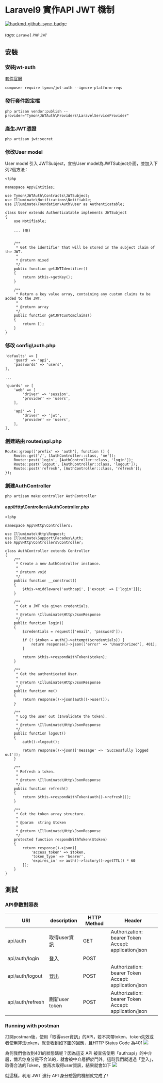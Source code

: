 # Laravel9 實作API JWT 機制

[![hackmd-github-sync-badge](https://hackmd.io/sfgVzCfGTzukHtnthP7pWg/badge)](https://hackmd.io/sfgVzCfGTzukHtnthP7pWg)

###### tags: `Laravel` `PHP` `JWT`
## 安裝
### 安裝jwt-auth
[套件官網](https://jwt-auth.readthedocs.io/en/develop/laravel-installation/)
```
composer require tymon/jwt-auth --ignore-platform-reqs
```

### 發行套件設定檔
```
php artisan vendor:publish --provider="Tymon\JWTAuth\Providers\LaravelServiceProvider"
```

### 產生JWT憑證
```
php artisan jwt:secret
```

### 修改User model
User model 引入 JWTSubject，宣告User model為JWTSubject介面，並加入下列2個方法：
```
<?php

namespace App\Entities;

use Tymon\JWTAuth\Contracts\JWTSubject;
use Illuminate\Notifications\Notifiable;
use Illuminate\Foundation\Auth\User as Authenticatable;

class User extends Authenticatable implements JWTSubject
{
    use Notifiable;
    
    ... (略)
        
        
    /**
     * Get the identifier that will be stored in the subject claim of the JWT.
     *
     * @return mixed
     */
    public function getJWTIdentifier()
    {
        return $this->getKey();
    }

    /**
     * Return a key value array, containing any custom claims to be added to the JWT.
     *
     * @return array
     */
    public function getJWTCustomClaims()
    {
        return [];
    }
}
```

### 修改 config\auth.php
```
'defaults' => [
    'guard' => 'api',
    'passwords' => 'users',
],

...

'guards' => [
    'web' => [
        'driver' => 'session',
        'provider' => 'users',
    ],

    'api' => [
        'driver' => 'jwt',
        'provider' => 'users',
    ],
],
```

### 創建路由 routes\api.php
```
Route::group(['prefix' => 'auth'], function () {
    Route::get('/', [AuthController::class, 'me']);
    Route::post('login', [AuthController::class, 'login']);
    Route::post('logout', [AuthController::class, 'logout']);
    Route::post('refresh', [AuthController::class, 'refresh']);
});
```

### 創建AuthController
```
php artisan make:controller AuthController
```
#### app\Http\Controllers\AuthController.php
```
<?php

namespace App\Http\Controllers;

use Illuminate\Http\Request;
use Illuminate\Support\Facades\Auth;
use App\Http\Controllers\Controller;

class AuthController extends Controller
{
    /**
     * Create a new AuthController instance.
     *
     * @return void
     */
    public function __construct()
    {
        $this->middleware('auth:api', ['except' => ['login']]);
    }

    /**
     * Get a JWT via given credentials.
     *
     * @return \Illuminate\Http\JsonResponse
     */
    public function login()
    {
        $credentials = request(['email', 'password']);

        if (! $token = auth()->attempt($credentials)) {
            return response()->json(['error' => 'Unauthorized'], 401);
        }

        return $this->respondWithToken($token);
    }

    /**
     * Get the authenticated User.
     *
     * @return \Illuminate\Http\JsonResponse
     */
    public function me()
    {
        return response()->json(auth()->user());
    }

    /**
     * Log the user out (Invalidate the token).
     *
     * @return \Illuminate\Http\JsonResponse
     */
    public function logout()
    {
        auth()->logout();

        return response()->json(['message' => 'Successfully logged out']);
    }

    /**
     * Refresh a token.
     *
     * @return \Illuminate\Http\JsonResponse
     */
    public function refresh()
    {
        return $this->respondWithToken(auth()->refresh());
    }

    /**
     * Get the token array structure.
     *
     * @param  string $token
     *
     * @return \Illuminate\Http\JsonResponse
     */
    protected function respondWithToken($token)
    {
        return response()->json([
            'access_token' => $token,
            'token_type' => 'bearer',
            'expires_in' => auth()->factory()->getTTL() * 60
        ]);
    }
}

```

## 測試
### API參數對照表


| URI      | description  | HTTP Method | Header |
| -------- | -------- | -------- | -------- |
| api/auth | 取得user資訊 | GET | Authorization: bearer Token <br> Accept: application/json |
| api/auth/login | 登入 | POST |  |
| api/auth/logout | 登出 | POST | Authorization: bearer Token <br> Accept: application/json |
| api/auth/refresh | 刷新user token | POST | Authorization: bearer Token <br> Accept: application/json |

### Running with postman
打開postman後，使用「取得user資訊」的API，若不夾帶token、token失效或者使用非法token，就會收到如下圖的回應，且HTTP Status Code 為401
![](https://i.imgur.com/OeZRMcm.png)

為何我們會收到401的狀態碼呢？因為這支 API 被宣告使用「auth:api」的中介層，倘若你身分是不合法的，就會被中介層拒於門外。這時我們就透過「登入」，取得合法的Token，並再次取得user資訊，結果就會如下
![](https://i.imgur.com/gQfscSe.png)

就這樣，利用 JWT 進行 API 身分驗證的機制就完成了!